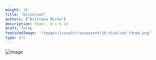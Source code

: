 ```yaml
---
weight: 16
title: "Dissolved"
authors: ["Brittany Micho"]
description: Steel, 4 x 6 in
draft: false
featuredImage: "/images/issue3/transparent/16_disolved_thumb.png"
type: art
---
```


![image](/images/issue3/16_disolved.jpg#issues)